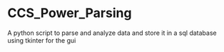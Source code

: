 # CCS_Power_Parsing
A python script to parse and analyze data and store it in a sql database using tkinter for the gui
